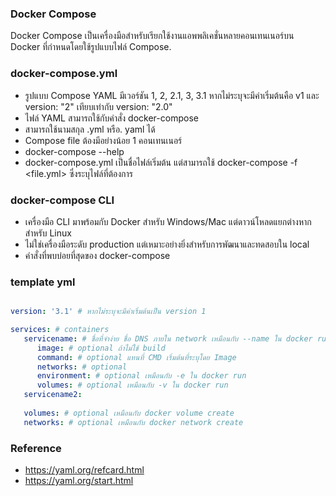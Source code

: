 ### Docker Compose

Docker Compose เป็นเครื่องมือสำหรับเรียกใช้งานแอพพลิเคชั่นหลายคอนเทนเนอร์บน Docker ที่กำหนดโดยใช้รูปแบบไฟล์ Compose.

### docker-compose.yml

- รูปแบบ Compose YAML มีเวอร์ชัน 1, 2, 2.1, 3, 3.1 หากไม่ระบุจะมีค่าเริ่มต้นคือ v1 และ version: "2" เทียบเท่ากับ version: "2.0"
- ไฟล์ YAML สามารถใช้กับคำสั่ง docker-compose
- สามารถใช้นามสกุล .yml หรือ. yaml ได้
- Compose file ต้องมีอย่างน้อย 1 คอนเทนเนอร์
- docker-compose --help
- docker-compose.yml เป็นชื่อไฟล์เริ่มต้น แต่สามารถใช้ docker-compose -f <file.yml> ซึ่งระบุไฟล์ที่ต้องการ

### docker-compose CLI

- เครื่องมือ CLI มาพร้อมกับ Docker สำหรับ Windows/Mac แต่ดาวน์โหลดแยกต่างหากสำหรับ Linux
- ไม่ใช่เครื่องมือระดับ production แต่เหมาะอย่างยิ่งสำหรับการพัฒนาและทดสอบใน local
- คำสั่งที่พบบ่อยที่สุดของ docker-compose

### template yml

```yml

version: '3.1' # หากไม่ระบุจะมีค่าเริ่มต้นเป็น version 1

services: # containers
   servicename: # ชื่อที่จำง่าย ชื่อ DNS ภายใน network เหมือนกับ --name ใน docker run 
      image: # optional ถ้าไม่ใช้ build
      command: # optional แทนที่ CMD เริ่มต้นที่ระบุโดย Image
      networks: # optional
      environment: # optional เหมือนกับ -e ใน docker run
      volumes: # optional เหมือนกับ -v ใน docker run
   servicename2:
   
   volumes: # optional เหมือนกับ docker volume create
   networks: # optional เหมือนกับ docker network create
```

### Reference

- https://yaml.org/refcard.html
- https://yaml.org/start.html
